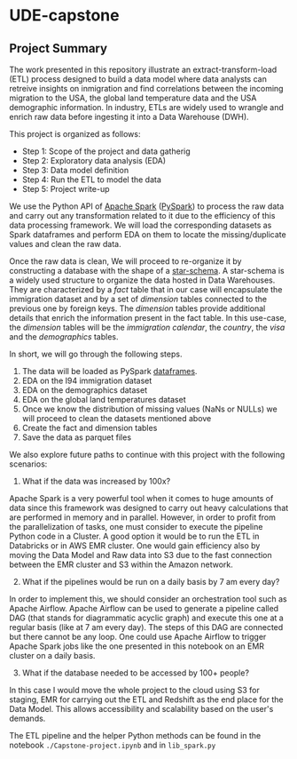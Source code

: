 # UDE-capstone

## Project Summary

The work presented in this repository illustrate an extract-transform-load (ETL) process designed to build a data model where data analysts can retreive insights on inmigration and find correlations between the incoming migration to the USA, the global land temperature data and the USA demographic information. In industry, ETLs are widely used to wrangle and enrich raw data before ingesting it into a Data Warehouse (DWH).

This project is organized as follows:

* Step 1: Scope of the project and data gatherig
* Step 2: Exploratory data analysis (EDA)
* Step 3: Data model definition
* Step 4: Run the ETL to model the data
* Step 5: Project write-up

We use the Python API of [Apache Spark](https://spark.apache.org/) ([PySpark](https://spark.apache.org/docs/latest/api/python/index.html)) to process the raw data and carry out any transformation related to it due to the efficiency of this data processing framework. We will load the corresponding datasets as Spark dataframes and perform EDA on them to locate the missing/duplicate values and clean the raw data.

Once the raw data is clean, We will proceed to re-organize it by constructing a database with the shape of a [star-schema](https://www.guru99.com/star-snowflake-data-warehousing.html). A star-schema is a widely used structure to organize the data hosted in Data Warehouses. They are characterized by a *fact* table that in our case will encapsulate the immigration dataset and by a set of *dimension* tables connected to the previous one by foreign keys. The *dimension* tables provide additional details that enrich the information present in the fact table. In this use-case, the *dimension* tables will be the *immigration calendar*, the *country*, the *visa* and the *demographics* tables.

In short, we will go through the following steps. 

1. The data will be loaded as PySpark [dataframes](https://spark.apache.org/docs/latest/api/python/reference/api/pyspark.sql.DataFrame.html).
2. EDA on the I94 immigration dataset
3. EDA on the demographics dataset
4. EDA on the global land temperatures dataset
5. Once we know the distribution of missing values (NaNs or NULLs) we will proceed to clean the datasets mentioned above
6. Create the fact and dimension tables
7. Save the data as parquet files

We also explore future paths to continue with this project with the following scenarios:

1. What if the data was increased by 100x?

Apache Spark is a very powerful tool when it comes to huge amounts of data since this framework was designed to carry out heavy calculations that are performed in memory and in parallel. However, in order to profit from the parallelization of tasks, one must consider to execute the pipeline Python code in a Cluster. A good option it would be to run the ETL in Databricks or in AWS EMR cluster. One would gain efficiency also by moving the Data Model and Raw data into S3 due to the fast connection between the EMR cluster and S3 within the Amazon network.

2. What if the pipelines would be run on a daily basis by 7 am every day?

In order to implement this, we should consider an orchestration tool such as Apache Airflow. Apache Airflow can be used to generate a pipeline called DAG (that stands for diagrammatic acyclic graph) and execute this one at a regular basis (like at 7 am every day). The steps of this DAG are connected but there cannot be any loop. One could use Apache Airflow to trigger Apache Spark jobs like the one presented in this notebook on an EMR cluster on a daily basis.

3. What if the database needed to be accessed by 100+ people?

In this case I would move the whole project to the cloud using S3 for staging, EMR for carrying out the ETL and Redshift as the end place for the Data Model. This allows accessibility and scalability based on the user's demands.

The ETL pipeline and the helper Python methods can be found in the notebook `./Capstone-project.ipynb` and in `lib_spark.py`
